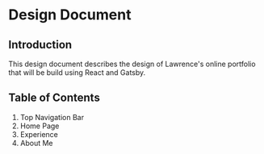 # Design Document

## Introduction
This design document describes the design of Lawrence's online portfolio that will be build using React and Gatsby. 

## Table of Contents
1. Top Navigation Bar
2. Home Page
3. Experience
4. About Me